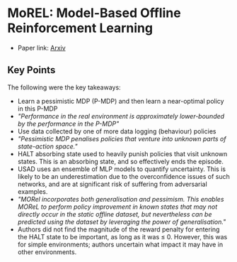 # MoREL: Model-Based Offline Reinforcement Learning

- Paper link: [Arxiv](https://arxiv.org/abs/2005.05951)

## Key Points

The following were the key takeaways:

- Learn a pessimistic MDP (P-MDP) and then learn a near-optimal policy in this P-MDP
- _"Performance in the real environment is approximately lower-bounded by the performance in the P-MDP"_
- Use data collected by one of more data logging (behaviour) policies
- _"Pessimistic MDP penalises policies that venture into unknown parts of state-action space."_
- HALT absorbing state used to heavily punish policies that visit unknown states. This is an absorbing state, and so effectively ends the episode.
- USAD uses an ensemble of MLP models to quantify uncertainty. This is likely to be an underestimation due to the overconfidence issues of such networks, and are at significant risk of suffering from adversarial examples.
- _"MORel incorporates both generalisation and pessimism. This enables MOReL to perform policy improvement in known states that may not directly occur in the static offline dataset, but nevertheless can be predicted using the dataset by leveraging the power of generalisation."_
- Authors did not find the magnitude of the reward penalty for entering the HALT state to be important, as long as it was $\le$ 0. However, this was for simple environments; authors uncertain what impact it may have in other environments.
